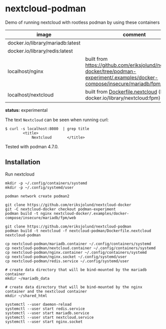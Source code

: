 # nextcloud-podman

Demo of running nextcloud with rootless podman by using these containers

| image | comment |
| --    | --      |
| docker.io/library/mariadb:latest | |
| docker.io/library/redis:latest | |
| localhost/nginx | built from https://github.com/eriksjolund/nextcloud-docker/tree/podman-experiment/.examples/docker-compose/insecure/mariadb/fpm/web |
| localhost/nextcloud | built from [Dockerfile.nextcloud](Dockerfile.nextcloud) (based on docker.io/library/nextcloud:fpm) |

__status:__ experimental

The text `Nextcloud` can be seen when running curl:

```
$ curl -s localhost:8080  | grep title
		<title>
			Nextcloud		</title>
```

Tested with podman 4.7.0.

## Installation

Run nextcloud

```
mkdir -p ~/.config/containers/systemd
mkdir -p ~/.config/systemd/user

podman network create podman2

git clone https://github.com/eriksjolund/nextcloud-docker
git -C nextcloud-docker checkout podman-experiment
podman build -t nginx nextcloud-docker/.examples/docker-compose/insecure/mariadb/fpm/web

git clone https://github.com/eriksjolund/nextcloud-podman
podman build -t nextcloud -f nextcloud-podman/Dockerfile.nextcloud nextcloud-podman

cp nextcloud-podman/mariadb.container ~/.config/containers/systemd
cp nextcloud-podman/nextcloud.container ~/.config/containers/systemd
cp nextcloud-podman/nginx.container ~/.config/containers/systemd
cp nextcloud-podman/nginx.socket ~/.config/systemd/user
cp nextcloud-podman/redis.service ~/.config/systemd/user

# create data directory that will be bind-mounted by the mariadb container
mkdir ~/mariadb_data

# create data directory that will be bind-mounted by the nginx container and the nextcloud container
mkdir ~/shared_html

systemctl --user daemon-reload
systemctl --user start redis.service
systemctl --user start mariadb.service
systemctl --user start nextcloud.service
systemctl --user start nginx.socket
```
